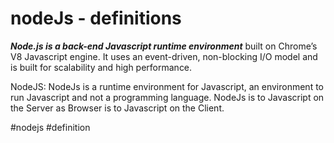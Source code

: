 # nodeJs - definitions
**_Node.js is a back-end Javascript runtime environment_** built on Chrome’s V8 Javascript engine. It uses an event-driven, non-blocking I/O model and is built for scalability and high performance.


  NodeJS: NodeJs is a runtime environment for Javascript, an environment to run Javascript and not a programming language. NodeJs is to Javascript on the Server as Browser is to Javascript on the Client.

#nodejs #definition 
